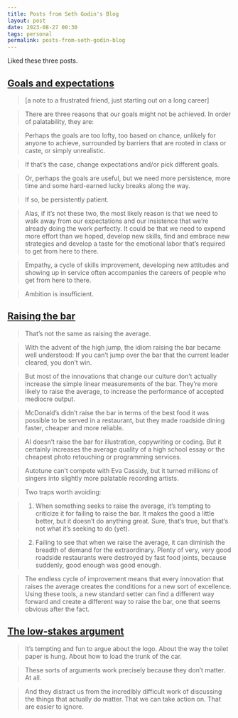 ```yaml
---
title: Posts from Seth Godin's Blog
layout: post
date: 2023-08-27 00:30
tags: personal
permalink: posts-from-seth-godin-blog
---
```


Liked these three posts.

## [Goals and expectations](https://seths.blog/2023/07/goals-and-expectations/)

> [a note to a frustrated friend, just starting out on a long career]

> There are three reasons that our goals might not be achieved. In order of palatability, they are:

> Perhaps the goals are too lofty, too based on chance, unlikely for anyone to achieve, surrounded by barriers that are rooted in class or caste, or simply unrealistic.

> If that’s the case, change expectations and/or pick different goals.

> Or, perhaps the goals are useful, but we need more persistence, more time and some hard-earned lucky breaks along the way.

> If so, be persistently patient.

> Alas, if it’s not these two, the most likely reason is that we need to walk away from our expectations and our insistence that we’re already doing the work perfectly. It could be that we need to expend more effort than we hoped, develop new skills, find and embrace new strategies and develop a taste for the emotional labor that’s required to get from here to there.

> Empathy, a cycle of skills improvement, developing new attitudes and showing up in service often accompanies the careers of people who get from here to there.

> Ambition is insufficient.

## [Raising the bar](https://seths.blog/2023/07/raising-the-bar/)

> That’s not the same as raising the average.

> With the advent of the high jump, the idiom raising the bar became well understood: If you can’t jump over the bar that the current leader cleared, you don’t win.

> But most of the innovations that change our culture don’t actually increase the simple linear measurements of the bar. They’re more likely to raise the average, to increase the performance of accepted mediocre output.

> McDonald’s didn’t raise the bar in terms of the best food it was possible to be served in a restaurant, but they made roadside dining faster, cheaper and more reliable.

> AI doesn’t raise the bar for illustration, copywriting or coding. But it certainly increases the average quality of a high school essay or the cheapest photo retouching or programming services.

> Autotune can’t compete with Eva Cassidy, but it turned millions of singers into slightly more palatable recording artists.

> Two traps worth avoiding:

> 1. When something seeks to raise the average, it’s tempting to criticize it for failing to raise the bar. It makes the good a little better, but it doesn’t do anything great. Sure, that’s true, but that’s not what it’s seeking to do (yet).

> 2. Failing to see that when we raise the average, it can diminish the breadth of demand for the extraordinary. Plenty of very, very good roadside restaurants were destroyed by fast food joints, because suddenly, good enough was good enough.

> The endless cycle of improvement means that every innovation that raises the average creates the conditions for a new sort of excellence. Using these tools, a new standard setter can find a different way forward and create a different way to raise the bar, one that seems obvious after the fact.

## [The low-stakes argument](https://seths.blog/2023/08/the-low-stakes-argument/)

> It’s tempting and fun to argue about the logo. About the way the toilet paper is hung. About how to load the trunk of the car.

> These sorts of arguments work precisely because they don’t matter. At all.

> And they distract us from the incredibly difficult work of discussing the things that actually do matter. That we can take action on. That are easier to ignore.